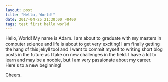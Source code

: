 ```yaml
---
layout: post
title: "Hello, World!"
date: 2017-04-25 21:30:00 -0400
tags: test first hello world
---
```

Hello, World! My name is Adam. I am about to graduate with my masters in computer science and life is about to get very exciting! I am finally getting the hang of this jekyll tool and I want to commit myself to writing short blog posts in the future as I take on new challenges in the field. I have a lot to learn and may be a noobie, but I am very passionate about my career. Here's to a new beginning!

Cheers.
